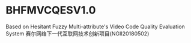 # BHFMVCQESV1.0
Based on Hesitant Fuzzy Multi-attribute's Video Code Quality Evaluation System 赛尔网络下一代互联网技术创新项目(NGII20180502)
